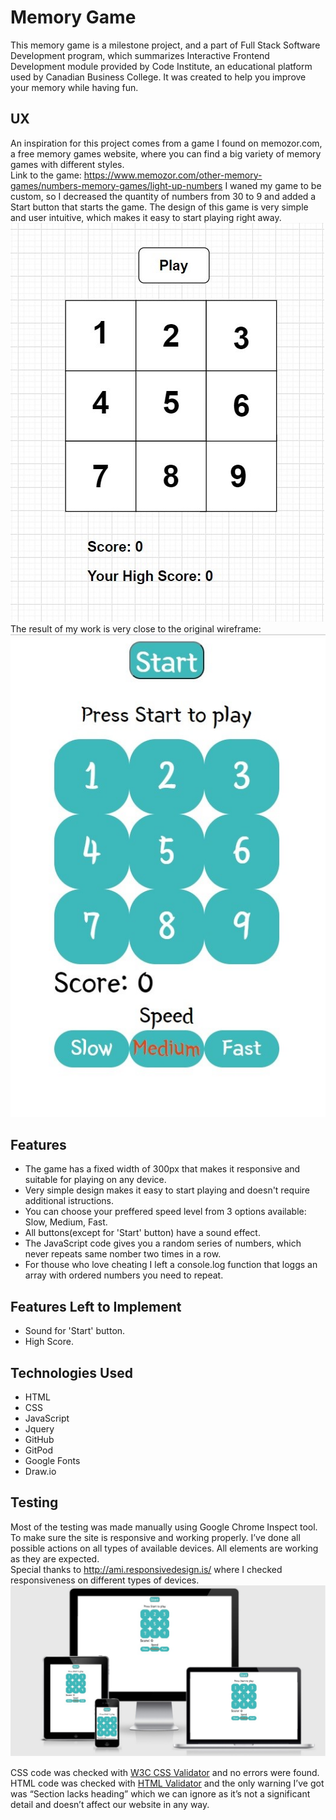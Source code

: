 # Memory Game
This memory game is a milestone project, and a part of Full Stack Software Development program, which summarizes
Interactive Frontend Development module provided by Code Institute, an educational platform used by Canadian Business College.
It was created to help you improve your memory while having fun.

## UX
An inspiration for this project comes from a game I found on memozor.com, a free memory games website, where you can find a big variety of memory games with different styles.
<br/>Link to the game: https://www.memozor.com/other-memory-games/numbers-memory-games/light-up-numbers
I waned my game to be custom, so I decreased the quantity of numbers from 30 to 9 and added a Start button that starts the game.
The design of this game is very simple and user intuitive, which makes it easy to start playing right away.<br/>
![wireframe](assets/images/wireframe.jpg)
<br/>The result of my work is very close to the original wireframe:<br/>
![Memory Game](assets/images/memoryGame.jpg)


## Features
-	The game has a fixed width of 300px that makes it responsive and suitable for playing on any device.
-	Very simple design makes it easy to start playing and doesn't require additional istructions.
-	You can choose your preffered speed level from 3 options available: Slow, Medium, Fast.
-	All buttons(except for 'Start' button) have a sound effect.
- The JavaScript code gives you a random series of numbers, which never repeats same nomber two times in a row.
- For thouse who love cheating I left a console.log function that loggs an array with ordered numbers you need to repeat.

## Features Left to Implement
-	Sound for 'Start' button.
- High Score.

## Technologies Used
-	HTML
-	CSS
-	JavaScript
- Jquery
-	GitHub
-	GitPod
-	Google Fonts
-	Draw.io

## Testing
Most of the testing was made manually using Google Chrome Inspect tool. To make sure the site is responsive and working properly. I’ve done all possible actions on all types of available devices. All elements are working as they are expected.<br/>
Special thanks to http://ami.responsivedesign.is/ where I checked responsiveness on different types of devices.
![responsive](assets/images/responsive.jpg)

CSS code was checked with [W3C CSS Validator](https://jigsaw.w3.org/css-validator/) and no errors were found.<br/>
HTML code was checked with [HTML Validator](https://validator.w3.org/) and the only warning I’ve got was “Section lacks heading” which we can ignore as it’s not a significant detail and doesn’t affect our website in any way.



